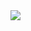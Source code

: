 <img src="https://capsule-render.vercel.app/api?type=wave&color=auto&height=300&section=header&text=capsule%20render&fontSize=90&text=iamjunyeong" />
